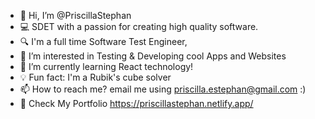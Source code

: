 - 👋 Hi, I’m @PriscillaStephan
- 💻 SDET with a passion for creating high quality software.
- 🔍 I'm a full time Software Test Engineer,
- 👀 I’m interested in Testing & Developing cool Apps and Websites 
- 🌱 I’m currently learning React technology!
- 💡  Fun fact: I'm a Rubik's cube solver 
- 📫 How to reach me? email me using priscilla.estephan@gmail.com :) 
- 🏁 Check My Portfolio https://priscillastephan.netlify.app/
<!---
PriscillaStephan/PriscillaStephan is a ✨ special ✨ repository because its `README.md` (this file) appears on your GitHub profile.
You can click the Preview link to take a look at your changes.
--->
